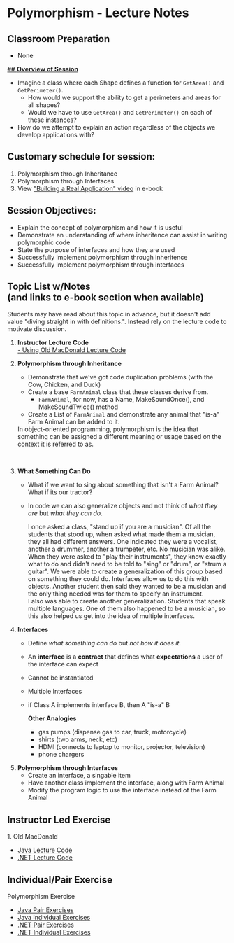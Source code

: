 <link rel="stylesheet" type="text/css" media="all" href="./styles/style.css" />

# Polymorphism - Lecture Notes

## **Classroom Preparation** 
* None

[## **Overview of Session**](http://book.techelevator.com/java/polymorphism/01-intro.html) 
- Imagine a class where each Shape defines a function for `GetArea()` and `GetPerimeter()`. 
	- How would we support the ability to get a perimeters and areas for all shapes?
	- Would we have to use `GetArea()` and `GetPerimeter()` on each of these instances?
- How do we attempt to explain an action regardless of the objects we develop applications with?

## **Customary schedule for session:** 

1. Polymorphism through Inheritance
2. Polymorphism through Interfaces
3. View ["Building a Real Application" video](http://book.techelevator.com/java/inheritance/20_building_a_real_application.html) in e-book

## **Session Objectives:** 
* Explain the concept of polymorphism and how it is useful
* Demonstrate an understanding of where inheritence can assist in writing polymorphic code
* State the purpose of interfaces and how they are used
* Successfully implement polymorphism through inheritence
* Successfully implement polymorphism through interfaces 

## **Topic List w/Notes** <div class=topicNote>(and <span class='link'>links</span> to e-book section when available)</div>

<div class="caution note">Students may have read about this topic in advance, but it doesn't add value "diving straight in with definitions.". Instead rely on the lecture code to motivate discussion.</div>

1. **Instructor Lecture Code**	
	[- Using Old MacDonald Lecture Code](#OldMacDonaldCode)

2. **Polymorphism through Inheritance**
	- Demonstrate that we've got code duplication problems (with the Cow, Chicken, and Duck)
	- Create a base `FarmAnimal` class that these classes derive from.
		- `FarmAnimal`, for now, has a Name, MakeSoundOnce(), and MakeSoundTwice() method
	- Create a List of `FarmAnimal` and demonstrate any animal that "is-a" Farm Animal can be added to it.

	<div class="definition note">In object-oriented programming, polymorphism is the idea that something can be assigned a different meaning or usage based on the context it is referred to as.</div>
<br/>

3. **What Something Can Do**
	- What if we want to sing about something that isn't a Farm Animal? What if its our tractor?
	- In code we can also generalize objects and not think of *what they are* but *what they can do*.
	
		<div class="analogy note">I once asked a class, "stand up if you are a musician". Of all the students that stood up, when asked what made them a musician, they all had different answers. One indicated they were a vocalist, another a drummer, another a trumpeter, etc. No musician was alike. When they were asked to "play their instruments", they know exactly what to do and didn't need to be told to "sing" or "drum", or "strum a guitar". We were able to create a generalization of this group based on something they could do. <span>Interfaces</span> allow us to do this with objects. Another student then said they wanted to be a musician and the only thing needed was for them to specify an instrument.</div>	

		<div class="analogy note">I also was able to create another generalization. Students that speak multiple languages. One of them also happened to be a musician, so this also helped us get into the idea of multiple interfaces.</div>	

4. **Interfaces**
	- Define *what something can do* but *not how it does it*.
	- An **interface** is a **contract** that defines what **expectations** a user of the interface can expect
	- Cannot be instantiated
	- Multiple Interfaces
	- if Class A implements interface B, then A "is-a" B

		<div class="analogy note"><strong>Other Analogies</strong>
		<ul>
			<li>gas pumps (dispense gas to car, truck, motorcycle)</li>
			<li>shirts (two arms, neck, etc)</li>
			<li>HDMI (connects to laptop to monitor, projector, television)</li>
			<li>phone chargers</li>
		</ul>
</div>


5. **Polymorphism through Interfaces**
	- Create an interface, a singable item
	- Have another class implement the interface, along with Farm Animal
	- Modify the program logic to use the interface instead of the Farm Animal
		
   	
## Instructor Led Exercise
<a name="OldMacDonaldCode">1. Old MacDonald


- [Java Lecture Code](https://bitbucket.org/te-curriculum/m1-java-polymorphism-lecture)
- [.NET Lecture Code](https://bitbucket.org/te-curriculum/m1-csharp-polymorphism-lecture)

## Individual/Pair Exercise

Polymorphism Exercise

- [Java Pair Exercises](https://bitbucket.org/te-curriculum/m1-java-polymorphism-exercises-pair)
- [Java Individual Exercises](https://bitbucket.org/te-curriculum/m1-java-polymorphism-exercises)
- [.NET Pair Exercises](https://bitbucket.org/te-curriculum/m1-csharp-polymorphism-exercise-pair)
- [.NET Individual Exercises](https://bitbucket.org/te-curriculum/m1-csharp-polymorphism-exercise-individual)
